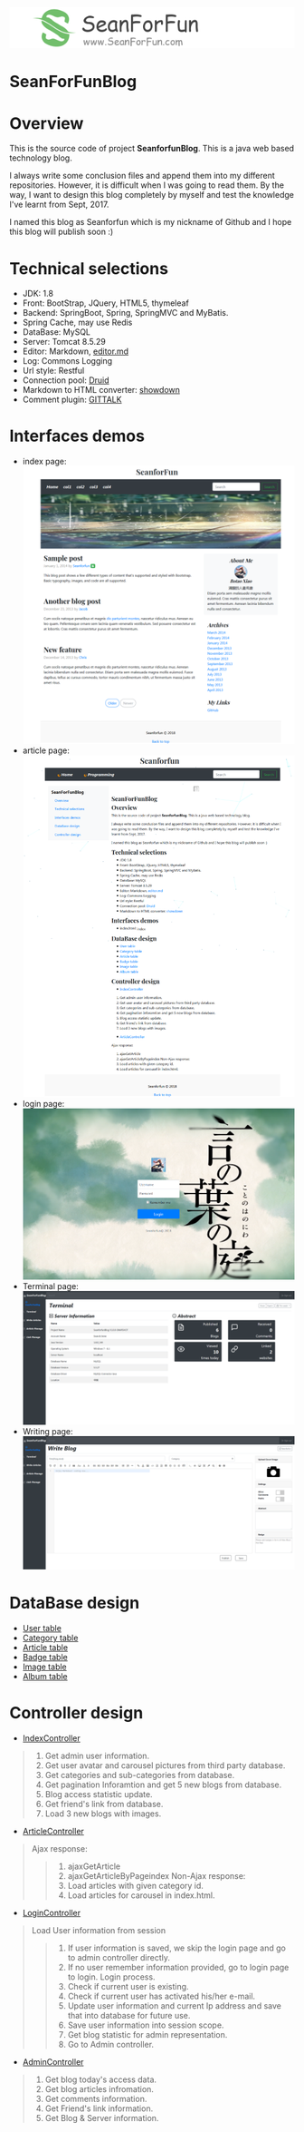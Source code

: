 <p align="center">
  <a href="https://github.com/Seanforfun/SeanForFunBlog">
    <img src="https://github.com/Seanforfun/SeanForFunBlog/blob/master/src/main/resources/static/images/readme/logo.png"></img>
  </a>
</p>

# SeanForFunBlog

Overview
======================================
This is the source code of project **SeanforfunBlog**. This is a java web based technology blog.

I always write some conclusion files and append them into my different repositories. However, it is difficult when I was going to read them. By the way, I want to design this blog completely by myself and test the knowledge I've learnt from Sept, 2017.

I named this blog as Seanforfun which is my nickname of Github and I hope this blog will publish soon :)

Technical selections
======================================
* JDK: 1.8
* Front: BootStrap, JQuery, HTML5, thymeleaf
* Backend: SpringBoot, Spring, SpringMVC and MyBatis.
* Spring Cache, may use Redis
* DataBase: MySQL
* Server: Tomcat 8.5.29
* Editor: Markdown, [editor.md](https://github.com/pandao/editor.md)
* Log: Commons Logging
* Url style: Restful
* Connection pool: [Druid](https://github.com/alibaba/druid)
* Markdown to HTML converter: [showdown](https://github.com/showdownjs/showdown)
* Comment plugin: [GITTALK](https://github.com/gitalk/gitalk)

Interfaces demos
======================================
* index page:
![index](https://github.com/Seanforfun/SeanForFunBlog/blob/master/src/main/resources/static/images/readme/index.png)
* article page:
![article](https://github.com/Seanforfun/SeanForFunBlog/blob/master/src/main/resources/static/images/readme/article.png)
* login page:
![login](https://github.com/Seanforfun/SeanForFunBlog/blob/master/src/main/resources/static/images/readme/login.png)
* Terminal page:
![terminal](https://github.com/Seanforfun/SeanForFunBlog/blob/master/src/main/resources/static/images/readme/admin_terminal.png)
* Writing page:
![writing](https://github.com/Seanforfun/SeanForFunBlog/blob/master/src/main/resources/static/images/readme/write.png)

DataBase design
======================================
* [User table](https://github.com/Seanforfun/SeanForFunBlog/tree/master/src/main/java/ca/seanforfun/blog/model/entity/entity/User.java)
* [Category table](https://github.com/Seanforfun/SeanForFunBlog/tree/master/src/main/java/ca/seanforfun/blog/model/entity/entity/Category.java)
* [Article table](https://github.com/Seanforfun/SeanForFunBlog/tree/master/src/main/java/ca/seanforfun/blog/model/entity/entity/Article.java)
* [Badge table](https://github.com/Seanforfun/SeanForFunBlog/tree/master/src/main/java/ca/seanforfun/blog/model/entity/entity/Badge.java)
* [Image table](https://github.com/Seanforfun/SeanForFunBlog/tree/master/src/main/java/ca/seanforfun/blog/model/entity/entity/Image.java)
* [Album table](https://github.com/Seanforfun/SeanForFunBlog/tree/master/src/main/java/ca/seanforfun/blog/model/entity/entity/Album.java)

Controller design
======================================
* [IndexController](https://github.com/Seanforfun/SeanForFunBlog/blob/master/src/main/java/ca/seanforfun/blog/controller/IndexController.java)
>1. Get admin user information.
>2. Get user avatar and carousel pictures from third party database.
>3. Get categories and sub-categories from database.
>4. Get pagination Inforamtion and get 5 new blogs from database.
>5. Blog access statistic update.
>6. Get friend's link from database.
>7. Load 3 new blogs with images.

* [ArticleController](https://github.com/Seanforfun/SeanForFunBlog/blob/master/src/main/java/ca/seanforfun/blog/controller/ArticleController.java)
>Ajax response:
>>1. ajaxGetArticle
>>2. ajaxGetArticleByPageindex
>Non-Ajax response:
>>1. Load articles with given category id.
>>2. Load articles for carousel in index.html.

* [LoginController](https://github.com/Seanforfun/SeanForFunBlog/blob/master/src/main/java/ca/seanforfun/blog/controller/LoginController.java)
>Load User information from session
>>1. If user information is saved, we skip the login page and go to admin controller directly.
>>2. If no user remember information provided, go to login page to login.
>Login process.
>>1. Check if current user is existing.
>>2. Check if current user has activated his/her e-mail.
>>3. Update user information and current Ip address and save that into database for future use.
>>4. Save user information into session scope.
>>5. Get blog statistic for admin representation.
>>6. Go to Admin controller.

* [AdminController](https://github.com/Seanforfun/SeanForFunBlog/blob/master/src/main/java/ca/seanforfun/blog/controller/AdminController.java)
>1. Get blog today's access data.
>2. Get blog articles infromation.
>3. Get comments information.
>4. Get Friend's link information.
>5. Get Blog & Server information.

